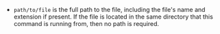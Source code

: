 - `path/to/file` is the full path to the file, including the file's name and extension if present. If the file is located in the same directory that this command is running from, then no path is required.
